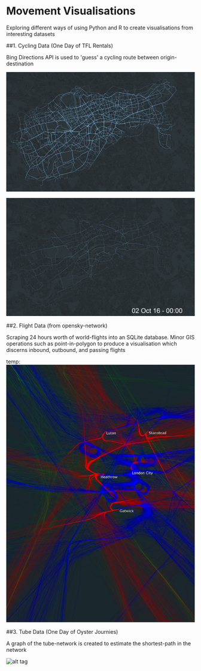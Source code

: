 # Movement Visualisations

Exploring different ways of using Python and R to create visualisations from interesting datasets

##1. Cycling Data (One Day of TFL Rentals)

Bing Directions API is used to 'guess' a cycling route between origin-destination

![alt tag](01_TFL_Bikes/daily.png)

![alt tag](01_TFL_Bikes/hourly.gif)

##2. Flight Data (from opensky-network)

Scraping 24 hours worth of world-flights into an SQLite database. Minor GIS operations such as point-in-polygon to produce a visualisation which discerns inbound, outbound, and passing flights

temp:
![alt tag](03_Flights/flights.jpg)

##3. Tube Data (One Day of Oyster Journies)

A graph of the tube-network is created to estimate the shortest-path in the network

![alt tag](03_TF_Oyster_Journies/tube.jpg)


